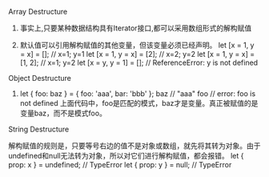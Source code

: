 
Array Destructure

1. 事实上,只要某种数据结构具有Iterator接口,都可以采用数组形式的解构赋值

2. 默认值可以引用解构赋值的其他变量，但该变量必须已经声明。
	let [x = 1, y = x] = [];     // x=1; y=1
	let [x = 1, y = x] = [2];    // x=2; y=2
	let [x = 1, y = x] = [1, 2]; // x=1; y=2
	let [x = y, y = 1] = [];     // ReferenceError: y is not defined
	
Object Destructure

1.  let { foo: baz } = { foo: 'aaa', bar: 'bbb' };
	baz // "aaa"
	foo // error: foo is not defined
	上面代码中，foo是匹配的模式，baz才是变量。真正被赋值的是变量baz，而不是模式foo。
	
String Destructure




解构赋值的规则是，只要等号右边的值不是对象或数组，就先将其转为对象。由于undefined和null无法转为对象，所以对它们进行解构赋值，都会报错。
let { prop: x } = undefined; // TypeError
let { prop: y } = null; // TypeError